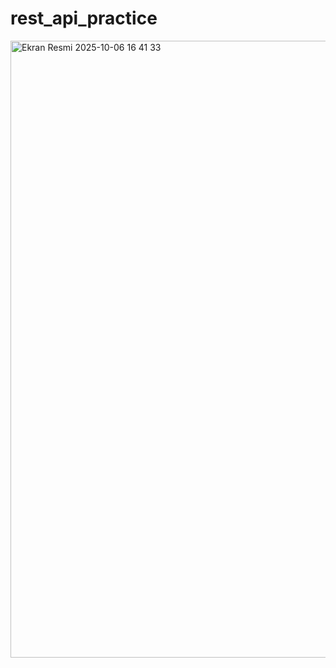 # rest_api_practice


<img width="1552" height="987" alt="Ekran Resmi 2025-10-06 16 41 33" src="https://github.com/user-attachments/assets/8ea9b6e0-5cc1-4895-b466-5171b85f2848" />
